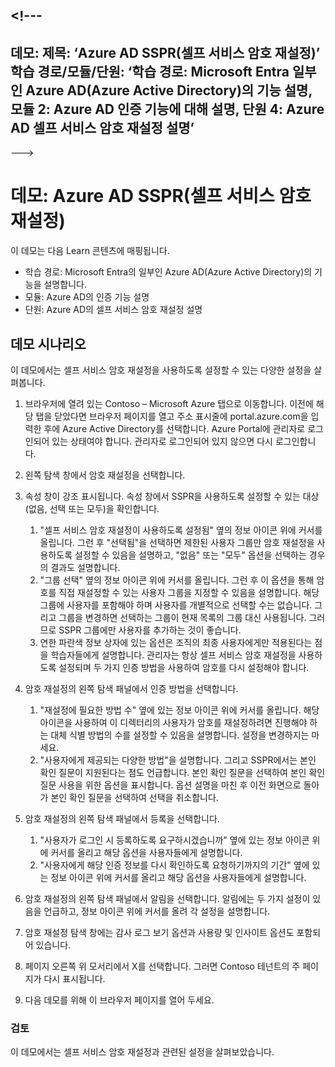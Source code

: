 <a name="---"></a><!---
---
데모: 제목: ‘Azure AD SSPR(셀프 서비스 암호 재설정)’ 학습 경로/모듈/단원: ‘학습 경로: Microsoft Entra 일부인 Azure AD(Azure Active Directory)의 기능 설명, 모듈 2: Azure AD 인증 기능에 대해 설명, 단원 4: Azure AD 셀프 서비스 암호 재설정 설명’
---
--->

# <a name="demo-azure-ad-self-service-password-reset-sspr"></a>데모: Azure AD SSPR(셀프 서비스 암호 재설정)

이 데모는 다음 Learn 콘텐츠에 매핑됩니다.

- 학습 경로: Microsoft Entra의 일부인 Azure AD(Azure Active Directory)의 기능을 설명합니다.
- 모듈: Azure AD의 인증 기능 설명
- 단원: Azure AD의 셀프 서비스 암호 재설정 설명

## <a name="demo-scenario"></a>데모 시나리오

이 데모에서는 셀프 서비스 암호 재설정을 사용하도록 설정할 수 있는 다양한 설정을 살펴봅니다.

1. 브라우저에 열려 있는 Contoso – Microsoft Azure 탭으로 이동합니다. 이전에 해당 탭을 닫았다면 브라우저 페이지를 열고 주소 표시줄에 portal.azure.com을 입력한 후에 Azure Active Directory를 선택합니다. Azure Portal에 관리자로 로그인되어 있는 상태여야 합니다. 관리자로 로그인되어 있지 않으면 다시 로그인합니다.

1. 왼쪽 탐색 창에서 암호 재설정을 선택합니다.

1. 속성 창이 강조 표시됩니다.  속성 창에서 SSPR을 사용하도록 설정할 수 있는 대상(없음, 선택 또는 모두)을 확인합니다.
    1. "셀프 서비스 암호 재설정이 사용하도록 설정됨" 옆의 정보 아이콘 위에 커서를 올립니다. 그런 후 "선택됨"을 선택하면 제한된 사용자 그룹만 암호 재설정을 사용하도록 설정할 수 있음을 설명하고, "없음" 또는 "모두" 옵션을 선택하는 경우의 결과도 설명합니다.
    1. "그룹 선택" 옆의 정보 아이콘 위에 커서를 올립니다. 그런 후 이 옵션을 통해 암호를 직접 재설정할 수 있는 사용자 그룹을 지정할 수 있음을 설명합니다.   해당 그룹에 사용자를 포함해야 하며 사용자를 개별적으로 선택할 수는 없습니다.  그리고 그룹을 변경하면 선택하는 그룹이 현재 목록의 그룹 대신 사용됩니다.  그러므로 SSPR 그룹에만 사용자를 추가하는 것이 좋습니다.
    1. 연한 파란색 정보 상자에 있는 옵션은 조직의 최종 사용자에게만 적용된다는 점을 학습자들에게 설명합니다. 관리자는 항상 셀프 서비스 암호 재설정을 사용하도록 설정되며 두 가지 인증 방법을 사용하여 암호를 다시 설정해야 합니다.

1. 암호 재설정의 왼쪽 탐색 패널에서 인증 방법을 선택합니다.
    1. "재설정에 필요한 방법 수" 옆에 있는 정보 아이콘 위에 커서를 올립니다.  해당 아이콘을 사용하여 이 디렉터리의 사용자가 암호를 재설정하려면 진행해야 하는 대체 식별 방법의 수를 설정할 수 있음을 설명합니다.   설정을 변경하지는 마세요.
    1. "사용자에게 제공되는 다양한 방법"을 설명합니다. 그리고 SSPR에서는 본인 확인 질문이 지원된다는 점도 언급합니다. 본인 확인 질문을 선택하여 본인 확인 질문 사용을 위한 옵션을 표시합니다. 옵션 설명을 마친 후 이전 화면으로 돌아가 본인 확인 질문을 선택하여 선택을 취소합니다.

1. 암호 재설정의 왼쪽 탐색 패널에서 등록을 선택합니다.
    1. "사용자가 로그인 시 등록하도록 요구하시겠습니까" 옆에 있는 정보 아이콘 위에 커서를 올리고   해당 옵션을 사용자들에게 설명합니다.  
    1. "사용자에게 해당 인증 정보를 다시 확인하도록 요청하기까지의 기간" 옆에 있는 정보 아이콘 위에 커서를 올리고   해당 옵션을 사용자들에게 설명합니다.  

1. 암호 재설정의 왼쪽 탐색 패널에서 알림을 선택합니다.  알림에는 두 가지 설정이 있음을 언급하고, 정보 아이콘 위에 커서를 올려 각 설정을 설명합니다.

1. 암호 재설정 탐색 창에는 감사 로그 보기 옵션과 사용량 및 인사이트 옵션도 포함되어 있습니다.

1. 페이지 오른쪽 위 모서리에서 X를 선택합니다. 그러면 Contoso 테넌트의 주 페이지가 다시 표시됩니다.

1. 다음 데모를 위해 이 브라우저 페이지를 열어 두세요.

### <a name="review"></a>검토

이 데모에서는 셀프 서비스 암호 재설정과 관련된 설정을 살펴보았습니다.
